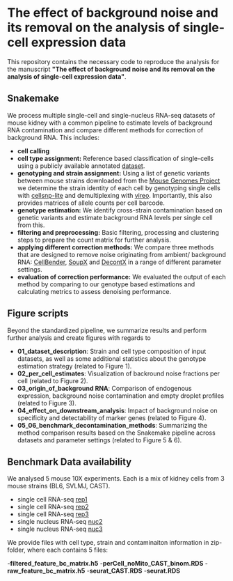 # The effect of background noise and its removal on the analysis of single-cell expression data

This repository contains the necessary code to reproduce the analysis for the manuscript **"The effect of background noise and its removal on the analysis of single-cell expression data"**.

## Snakemake

We process multiple single-cell and single-nucleus RNA-seq datasets of mouse kidney with a common pipeline to estimate levels of background RNA contamination and compare different methods for correction of background RNA. This includes:  
- **cell calling**  
- **cell type assignment:** Reference based classification of single-cells using a publicly available annotated [dataset](https://genomebiology.biomedcentral.com/articles/10.1186/s13059-020-02048-6).
- **genotyping and strain assignment:** Using a list of genetic variants between mouse strains downloaded from the [Mouse Genomes Project](https://www.sanger.ac.uk/data/mouse-genomes-project//) we determine the strain identity of each cell by genotyping single cells with [cellsnp-lite](https://cellsnp-lite.readthedocs.io/) and demultiplexing with [vireo](https://vireosnp.readthedocs.io/). Importantly, this also provides matrices of allele counts per cell barcode. 
- **genotype estimation:** We identify cross-strain contamination based on genetic variants and estimate background RNA levels per single cell from this.
- **filtering and preprocessing:** Basic filtering, processing and clustering steps to prepare the count matrix for further analysis.
- **applying different correction methods:** We compare three methods that are designed to remove noise originating from ambient/ background RNA: [CellBender](https://www.biorxiv.org/content/10.1101/791699v1), [SoupX](https://doi.org/10.1093/gigascience/giaa151) and [DecontX](https://genomebiology.biomedcentral.com/articles/10.1186/s13059-020-1950-6) in a range of different parameter settings. 
- **evaluation of correction performance:** We evaluated the output of each method by comparing to our genotype based estimations and calculating metrics to assess denoising performance.

## Figure scripts

Beyond the standardized pipeline, we summarize results and perform further analysis and create figures with regards to  
- **01_dataset_description**: Strain and cell type composition of input datasets, as well as some additional statistics about the genotype estimation strategy (related to Figure 1). 
- **02_per_cell_estimates**: Visualization of backround noise fractions per cell (related to Figure 2).
- **03_origin_of_background RNA**: Comparison of endogenous expression, background noise contamination and empty droplet profiles (related to Figure 3).
- **04_effect_on_downstream_analysis**: Impact of background noise on specificity and detectability of marker genes (related to Figure 4).
- **05_06_benchmark_decontamination_methods**: Summarizing the method comparison results based on the Snakemake pipeline across datasets and parameter settings (related to Figure 5 & 6). 

## Benchmark Data availability
We analysed 5 mouse 10X experiments. Each is a mix of kidney cells from 3 mouse strains (BL6, SVLMJ, CAST).

- single cell RNA-seq [rep1](https://zenodo.org/api/files/85576185-ca53-4d69-8205-0271a1f52150/rep1.zip?versionId=ea3978b8-87b9-4c07-83f4-60003d0ebd22)
- single cell RNA-seq [rep2](https://zenodo.org/api/files/85576185-ca53-4d69-8205-0271a1f52150/rep2.zip?versionId=be135ce4-d5ef-49bb-b43c-e6e1397fc78d)
- single cell RNA-seq [rep3](https://zenodo.org/api/files/85576185-ca53-4d69-8205-0271a1f52150/rep3.zip?versionId=12e2205c-62e0-4b24-bac8-f5761475a677)
- single nucleus RNA-seq [nuc2](https://zenodo.org/api/files/85576185-ca53-4d69-8205-0271a1f52150/nuc2.zip?versionId=36b4b26e-1084-4c8e-94c3-3b4c9f216652)
- single nucleus RNA-seq [nuc3](https://zenodo.org/api/files/85576185-ca53-4d69-8205-0271a1f52150/nuc3.zip?versionId=8fe8e9d4-b8c1-4937-8d27-b3ac4692ebc9)

We provide files with cell type, strain and contaminaiton information in zip-folder, where each contains 5 files:

-**filtered_feature_bc_matrix.h5**
-**perCell_noMito_CAST_binom.RDS**
-**raw_feature_bc_matrix.h5**
-**seurat_CAST.RDS**
-**seurat.RDS**

